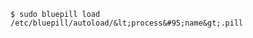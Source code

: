 <!-- layout:code post: 1967-09-26-bluepill_load-a-process -->

```
$ sudo bluepill load /etc/bluepill/autoload/&lt;process&#95;name&gt;.pill
```
